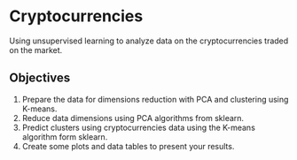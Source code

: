 # Cryptocurrencies

Using unsupervised learning to analyze data on the cryptocurrencies traded on the market.

## Objectives

1. Prepare the data for dimensions reduction with PCA and clustering using K-means.
2. Reduce data dimensions using PCA algorithms from sklearn.
3. Predict clusters using cryptocurrencies data using the K-means algorithm form sklearn.
4. Create some plots and data tables to present your results.
